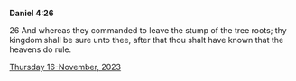 **Daniel 4:26**

26 And whereas they commanded to leave the stump of the tree roots; thy kingdom shall be sure unto thee, after that thou shalt have known that the heavens do rule.

[Thursday 16-November, 2023](https://getbible.net/kjv/Daniel/4/26)
